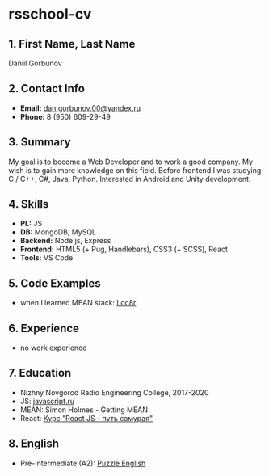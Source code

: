# rsschool-cv

## 1. First Name, Last Name

Daniil Gorbunov

## 2. Contact Info

* **Email:** dan.gorbunov.00@yandex.ru
* **Phone:** 8 (950) 609-29-49

## 3. Summary

My goal is to become a Web Developer and to work a good company.
My wish is to gain more knowledge on this field. Before frontend I was studying C / C++, C#, Java, Python. Interested in Android and Unity development.

## 4. Skills

* **PL:** JS
* **DB:** MongoDB, MySQL
* **Backend:** Node.js, Express
* **Frontend:** HTML5 (+ Pug, Handlebars), CSS3 (+ SCSS), React
* **Tools:** VS Code

## 5. Code Examples

* when I learned MEAN stack: [Loc8r](https://github.com/dgboy/Loc8r-Train)

## 6. Experience

* no work experience

## 7. Education

* Nizhny Novgorod Radio Engineering College, 2017-2020
* JS: [javascript.ru](https://learn.javascript.ru)
* MEAN: Simon Holmes - Getting MEAN
* React: [Курс "React JS - путь самурая"](https://www.youtube.com/playlist?list=PLcvhF2Wqh7DNVy1OCUpG3i5lyxyBWhGZ8)

## 8. English

* Pre-Intermediate (A2): [Puzzle English](https://puzzle-english.com/teacher/class3)
